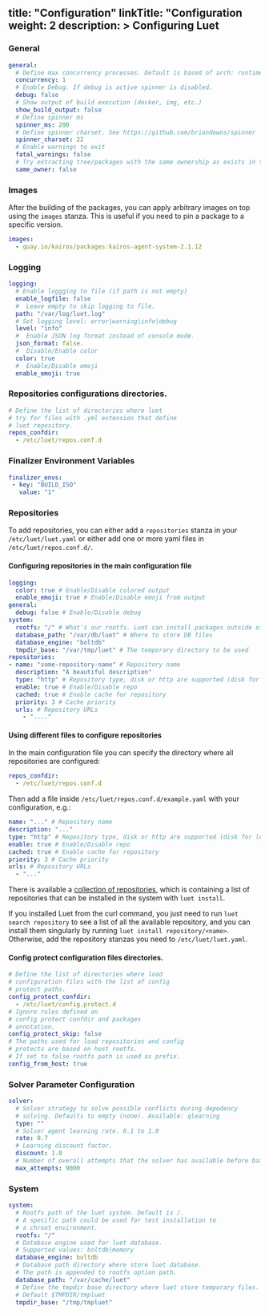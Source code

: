 title: "Configuration"
linkTitle: "Configuration
weight: 2
description: >
    Configuring Luet
---

### General

```yaml
general:
  # Define max concurrency processes. Default is based of arch: runtime.NumCPU()
  concurrency: 1
  # Enable Debug. If debug is active spinner is disabled.
  debug: false
  # Show output of build execution (docker, img, etc.)
  show_build_output: false
  # Define spinner ms
  spinner_ms: 200
  # Define spinner charset. See https://github.com/briandowns/spinner
  spinner_charset: 22
  # Enable warnings to exit
  fatal_warnings: false
  # Try extracting tree/packages with the same ownership as exists in the archive (default for superuser).
  same_owner: false
```

### Images

After the building of the packages, you can apply arbitrary images on top using the `images` stanza. This is useful if you need to pin a package to a specific version.

```yaml
images:
  - quay.io/kairos/packages:kairos-agent-system-2.1.12
```

### Logging

```yaml
logging:
  # Enable loggging to file (if path is not empty)
  enable_logfile: false
  #  Leave empty to skip logging to file.
  path: "/var/log/luet.log"
  # Set logging level: error|warning|info|debug
  level: "info"
  #  Enable JSON log format instead of console mode.
  json_format: false.
  #  Disable/Enable color
  color: true
  #  Enable/Disable emoji
  enable_emoji: true
```

### Repositories configurations directories.

```yaml
# Define the list of directories where luet
# try for files with .yml extension that define
# luet repository.
repos_confdir:
  - /etc/luet/repos.conf.d
```

### Finalizer Environment Variables

```yaml
finalizer_envs:
 - key: "BUILD_ISO"
   value: "1"
```

### Repositories

To add repositories, you can either add a `repositories` stanza in your `/etc/luet/luet.yaml` or either add one or more yaml files in `/etc/luet/repos.conf.d/`.

#### Configuring repositories in the main configuration file

```yaml
logging:
  color: true # Enable/Disable colored output
  enable_emoji: true # Enable/Disable emoji from output
general:
  debug: false # Enable/Disable debug
system:
  rootfs: "/" # What's our rootfs. Luet can install packages outside of "/"
  database_path: "/var/db/luet" # Where to store DB files
  database_engine: "boltdb"
  tmpdir_base: "/var/tmp/luet" # The temporary directory to be used
repositories:
- name: "some-repository-name" # Repository name
  description: "A beautiful description"
  type: "http" # Repository type, disk or http are supported (disk for local path)
  enable: true # Enable/Disable repo
  cached: true # Enable cache for repository
  priority: 3 # Cache priority
  urls: # Repository URLs
    - "...."
```

#### Using different files to configure repositories

In the main configuration file you can specify the directory where all repositories are configured:

```yaml
repos_confdir:
  - /etc/luet/repos.conf.d
```
 
Then add a file inside `/etc/luet/repos.conf.d/example.yaml` with your configuration, e.g.:

```yaml
name: "..." # Repository name
description: "..."
type: "http" # Repository type, disk or http are supported (disk for local path)
enable: true # Enable/Disable repo
cached: true # Enable cache for repository
priority: 3 # Cache priority
urls: # Repository URLs
  - "..."
```

There is available a [collection of repositories](https://packages.mocaccino.org/repository-index), which is containing a list of repositories that can be installed in the system with `luet install`.

If you installed Luet from the curl command, you just need to run `luet search repository` to see a list of all the available repository, and you can install them singularly by running `luet install repository/<name>`. Otherwise, add the repository stanzas you need to `/etc/luet/luet.yaml`.

#### Config protect configuration files directories.

```yaml
# Define the list of directories where load
# configuration files with the list of config
# protect paths.
config_protect_confdir:
  - /etc/luet/config.protect.d
# Ignore rules defined on
# config protect confdir and packages
# annotation.
config_protect_skip: false
# The paths used for load repositories and config
# protects are based on host rootfs.
# If set to false rootfs path is used as prefix.
config_from_host: true
```

### Solver Parameter Configuration

```yaml
solver:
  # Solver strategy to solve possible conflicts during depedency
  # solving. Defaults to empty (none). Available: qlearning
  type: ""
  # Solver agent learning rate. 0.1 to 1.0
  rate: 0.7
  # Learning discount factor.
  discount: 1.0
  # Number of overall attempts that the solver has available before bailing out.
  max_attempts: 9000
```

### System

```yaml
system:
  # Rootfs path of the luet system. Default is /.
  # A specific path could be used for test installation to
  # a chroot environment.
  rootfs: "/"
  # Database engine used for luet database.
  # Supported values: boltdb|memory
  database_engine: boltdb
  # Database path directory where store luet database.
  # The path is appended to rootfs option path.
  database_path: "/var/cache/luet"
  # Define the tmpdir base directory where luet store temporary files.
  # Default $TMPDIR/tmpluet
  tmpdir_base: "/tmp/tmpluet"
```
